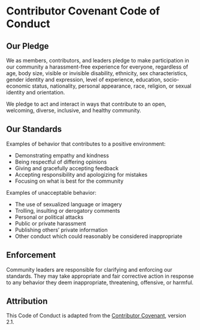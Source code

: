 # Contributor Covenant Code of Conduct

## Our Pledge

We as members, contributors, and leaders pledge to make participation in our community a harassment-free experience for everyone, regardless of age, body size, visible or invisible disability, ethnicity, sex characteristics, gender identity and expression, level of experience, education, socio-economic status, nationality, personal appearance, race, religion, or sexual identity and orientation.

We pledge to act and interact in ways that contribute to an open, welcoming, diverse, inclusive, and healthy community.

## Our Standards

Examples of behavior that contributes to a positive environment:
- Demonstrating empathy and kindness
- Being respectful of differing opinions
- Giving and gracefully accepting feedback
- Accepting responsibility and apologizing for mistakes
- Focusing on what is best for the community

Examples of unacceptable behavior:
- The use of sexualized language or imagery
- Trolling, insulting or derogatory comments
- Personal or political attacks
- Public or private harassment
- Publishing others’ private information
- Other conduct which could reasonably be considered inappropriate

## Enforcement

Community leaders are responsible for clarifying and enforcing our standards. They may take appropriate and fair corrective action in response to any behavior they deem inappropriate, threatening, offensive, or harmful.

## Attribution

This Code of Conduct is adapted from the [Contributor Covenant](https://www.contributor-covenant.org/), version 2.1. 